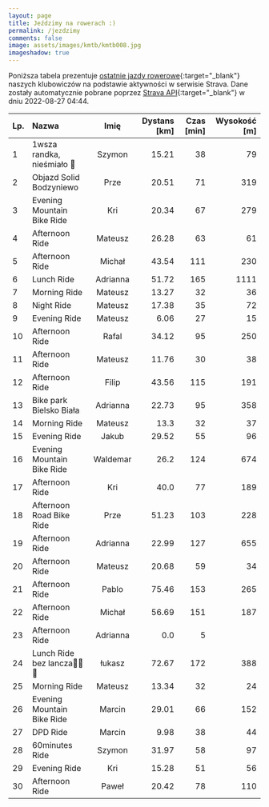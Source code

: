 ```yaml
---
layout: page
title: Jeździmy na rowerach :)
permalink: /jezdzimy
comments: false
image: assets/images/kmtb/kmtb008.jpg
imageshadow: true
---
```


Poniższa tabela prezentuje [ostatnie jazdy rowerowe](https://www.strava.com/clubs/336381){:target="_blank"} naszych klubowiczów na podstawie aktywności w serwisie Strava. Dane zostały automatycznie pobrane poprzez [Strava API](https://developers.strava.com/docs/reference/#api-Clubs-getClubActivitiesById){:target="_blank"} w dniu 2022-08-27 04:44.

Lp. | Nazwa | Imię | Dystans [km] | Czas [min] | Wysokość [m]
:--- | :--- | :---: | ---: | ---: | ---:
1|1wsza randka, nieśmiało 🤣|Szymon|15.21|38|79
2|Objazd Solid Bodzyniewo|Prze|20.51|71|319
3|Evening Mountain Bike Ride|Kri|20.34|67|279
4|Afternoon Ride|Mateusz|26.28|63|61
5|Afternoon Ride|Michał|43.54|111|230
6|Lunch Ride|Adrianna|51.72|165|1111
7|Morning Ride|Mateusz|13.27|32|36
8|Night Ride|Mateusz|17.38|35|72
9|Evening Ride|Mateusz|6.06|27|15
10|Afternoon Ride|Rafal|34.12|95|250
11|Afternoon Ride|Mateusz|11.76|30|38
12|Afternoon Ride|Filip|43.56|115|191
13|Bike park Bielsko Biała |Adrianna|22.73|95|358
14|Morning Ride|Mateusz|13.3|32|37
15|Evening Ride|Jakub|29.52|55|96
16|Evening Mountain Bike Ride|Waldemar|26.2|124|674
17|Afternoon Ride|Kri|40.0|77|189
18|Afternoon Road Bike Ride|Prze|51.23|103|228
19|Afternoon Ride|Adrianna|22.99|127|655
20|Afternoon Ride|Mateusz|20.68|59|34
21|Afternoon Ride|Pablo|75.46|153|265
22|Afternoon Ride|Michał|56.69|151|187
23|Afternoon Ride|Adrianna|0.0|5|
24|Lunch Ride bez lancza🥴🚴🤪|łukasz|72.67|172|388
25|Morning Ride|Mateusz|13.34|32|24
26|Evening Mountain Bike Ride|Marcin|29.01|66|152
27|DPD Ride|Marcin|9.98|38|44
28|60minutes Ride|Szymon|31.97|58|97
29|Evening Ride|Kri|15.28|51|56
30|Afternoon Ride|Paweł|20.42|78|110
